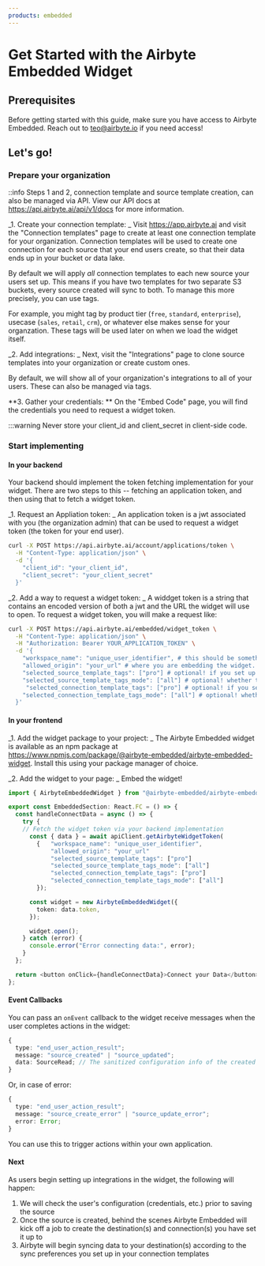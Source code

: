```yaml
---
products: embedded
---
```


# Get Started with the Airbyte Embedded Widget

## Prerequisites

Before getting started with this guide, make sure you have access to Airbyte Embedded. Reach out to teo@airbyte.io if you need access!

## Let's go!

### Prepare your organization

::info
Steps 1 and 2, connection template and source template creation, can also be managed via API. View our API docs at https://api.airbyte.ai/api/v1/docs for more information.

_1. Create your connection template: _ Visit https://app.airbyte.ai and visit the "Connection templates" page to create at least one connection template for your organization. Connection templates will be used to create one connection for each source that your end users create, so that their data ends up in your bucket or data lake.

By default we will apply _all_ connection templates to each new source your users set up. This means if you have two templates for two separate S3 buckets, every source created will sync to both. To manage this more precisely, you can use tags.

For example, you might tag by product tier (`free`, `standard`, `enterprise`), usecase (`sales`, `retail`, `crm`), or whatever else makes sense for your organzation. These tags will be used later on when we load the widget itself.

_2. Add integrations: _ Next, visit the "Integrations" page to clone source templates into your organization or create custom ones.

By default, we will show all of your organization's integrations to all of your users. These can also be managed via tags.

**3. Gather your credentials: ** On the "Embed Code" page, you will find the credentials you need to request a widget token.

:::warning
Never store your client_id and client_secret in client-side code.

### Start implementing

#### In your backend

Your backend should implement the token fetching implementation for your widget. There are two steps to this -- fetching an application token, and then using that to fetch a widget token.

_1. Request an Appliation token: _ An application token is a jwt associated with you (the organization admin) that can be used to request a widget token (the token for your end user).

```BASH
curl -X POST https://api.airbyte.ai/account/applications/token \
  -H "Content-Type: application/json" \
  -d '{
    "client_id": "your_client_id",
    "client_secret": "your_client_secret"
  }'
```

_2. Add a way to request a widget token: _ A widdget token is a string that contains an encoded version of both a jwt and the URL the widget will use to open. To request a widget token, you will make a request like:

```BASH
curl -X POST https://api.airbyte.ai/embedded/widget_token \
  -H "Content-Type: application/json" \
  -H "Authorization: Bearer YOUR_APPLICATION_TOKEN" \
  -d '{
    "workspace_name": "unique_user_identifier", # this should be something unique to each of your end users, like a user id
    "allowed_origin": "your_url" # where you are embedding the widget. used for authentication.
    "selected_source_template_tags": ["pro"] # optional! if you set up tags above, you can use them here
    "selected_source_template_tags_mode": ["all"] # optional! whether to match any tag or all tags when listing
     "selected_connection_template_tags": ["pro"] # optional! if you set up tags above, you can use them here
    "selected_connection_template_tags_mode": ["all"] # optional! whether to match any tag or all tags when listing
  }'
```

#### In your frontend

_1. Add the widget package to your project: _ The Airbyte Embedded widget is available as an npm package at https://www.npmjs.com/package/@airbyte-embedded/airbyte-embedded-widget. Install this using your package manager of choice.

_2. Add the widget to your page: _ Embed the widget!

```typescript
import { AirbyteEmbeddedWidget } from "@airbyte-embedded/airbyte-embedded-widget";

export const EmbeddedSection: React.FC = () => {
  const handleConnectData = async () => {
    try {
    // Fetch the widget token via your backend implementation
      const { data } = await apiClient.getAirbyteWidgetToken(
        {   "workspace_name": "unique_user_identifier",
            "allowed_origin": "your_url"
            "selected_source_template_tags": ["pro"]
            "selected_source_template_tags_mode": ["all"]
            "selected_connection_template_tags": ["pro"]
            "selected_connection_template_tags_mode": ["all"]
        });

      const widget = new AirbyteEmbeddedWidget({
        token: data.token,
      });

      widget.open();
    } catch (error) {
      console.error("Error connecting data:", error);
    }
  };

  return <button onClick={handleConnectData}>Connect your Data</button>;
};
```

#### Event Callbacks

You can pass an `onEvent` callback to the widget receive messages when the user completes actions in the widget:

```ts
{
  type: "end_user_action_result";
  message: "source_created" | "source_updated";
  data: SourceRead; // The sanitized configuration info of the created source
}
```

Or, in case of error:

```ts
{
  type: "end_user_action_result";
  message: "source_create_error" | "source_update_error";
  error: Error;
}
```

You can use this to trigger actions within your own application.

#### Next

As users begin setting up integrations in the widget, the following will happen:

1. We will check the user's configuration (credentials, etc.) prior to saving the source
2. Once the source is created, behind the scenes Airbyte Embedded will kick off a job to create the destination(s) and connection(s) you have set it up to
3. Airbyte will begin syncing data to your destination(s) according to the sync preferences you set up in your connection templates
